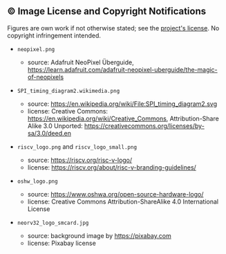 ## :copyright: Image License and Copyright Notifications

Figures are own work if not otherwise stated; see the [project's license](https://github.com/stnolting/neorv32/blob/main/LICENSE).
No copyright infringement intended.

- `neopixel.png`
  - source: Adafruit NeoPixel Überguide, https://learn.adafruit.com/adafruit-neopixel-uberguide/the-magic-of-neopixels

- `SPI_timing_diagram2.wikimedia.png`
  - source: https://en.wikipedia.org/wiki/File:SPI_timing_diagram2.svg
  - license: Creative Commons: https://en.wikipedia.org/wiki/Creative_Commons, Attribution-Share Alike 3.0 Unported: https://creativecommons.org/licenses/by-sa/3.0/deed.en

- `riscv_logo.png` and `riscv_logo_small.png`
  - source: https://riscv.org/risc-v-logo/
  - license: https://riscv.org/about/risc-v-branding-guidelines/

- `oshw_logo.png`
  - source: https://www.oshwa.org/open-source-hardware-logo/
  - license: Creative Commons Attribution-ShareAlike 4.0 International License

- `neorv32_logo_smcard.jpg`
  - source: background image by https://pixabay.com
  - license: Pixabay license
